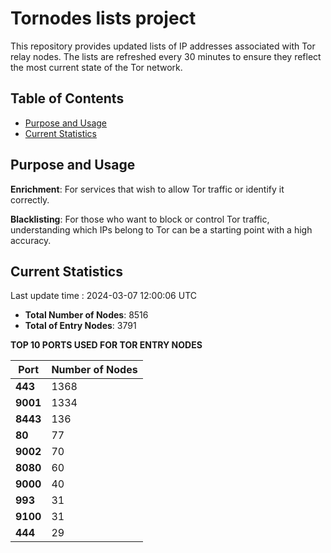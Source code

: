 # Tornodes lists project

This repository provides updated lists of IP addresses associated with Tor relay nodes. The lists are refreshed every 30 minutes to ensure they reflect the most current state of the Tor network.

## Table of Contents

- [Purpose and Usage](#purpose-and-usage)
- [Current Statistics](#current-statistics)


## Purpose and Usage

**Enrichment**: For services that wish to allow Tor traffic or identify it correctly.

**Blacklisting**: For those who want to block or control Tor traffic, understanding which IPs belong to Tor can be a starting point with a high accuracy.

## Current Statistics

Last update time : 2024-03-07 12:00:06 UTC

- **Total Number of Nodes**: 8516
- **Total of Entry Nodes**: 3791

**TOP 10 PORTS USED FOR TOR ENTRY NODES**

| **Port** | **Number of Nodes** |
|------|-----------------|
| **443**   | 1368  |
| **9001**   | 1334  |
| **8443**   | 136  |
| **80**   | 77  |
| **9002**   | 70  |
| **8080**   | 60  |
| **9000**   | 40  |
| **993**   | 31  |
| **9100**   | 31  |
| **444**   | 29  |


